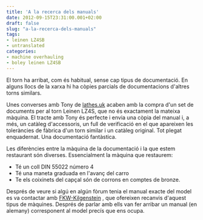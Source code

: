 ```yaml
---
title: 'A la recerca dels manuals'
date: 2012-09-15T23:31:00.001+02:00
draft: false
slug: "a-la-recerca-dels-manuals"
tags:
- leinen LZ4SB
- untranslated
categories:
- machine overhauling
- boley leinen LZ4SB
---
```



El torn ha arribat, com és habitual, sense cap tipus de
documentació. En alguns llocs de la xarxa hi ha còpies parcials de
documentacions d'altres torns similars.

Unes converses amb Tony de [lathes.uk](http://www.lathes.co.uk/)
acaben amb la compra d'un set de documents per al torn Leinen LZ4S,
que no és exactament la mateixa màquina. El tracte amb Tony és
perfecte i envia una còpia del manual i, a més, un catàleg
d'accessoris, un full de verificació en el que apareixen les
toleràncies de fàbrica d'un torn similar i un catàleg original. Tot
plegat enquadernat. Una documentació fantàstica.

Les diferències entre la màquina de la documentació i la que estem
restaurant són diverses. Essencialment la màquina que restaurem:

*   Té un coll DIN 55022 número 4
*   Té una maneta graduada en l'avanç del carro
*   Te els coixinets del capçal són de corrons en comptes de bronze.

Després de veure si algú en algún fòrum tenia el manual exacte del
model es va contactar amb [FKW-Kilgenstein](http://www.fkw-gmbh.de/) ,
que ofereixen recanvis d'aquest tipus de màquines. Després de parlar
amb ells van fer arribar un manual (en alemany) corresponent al model
precís que ens ocupa.
